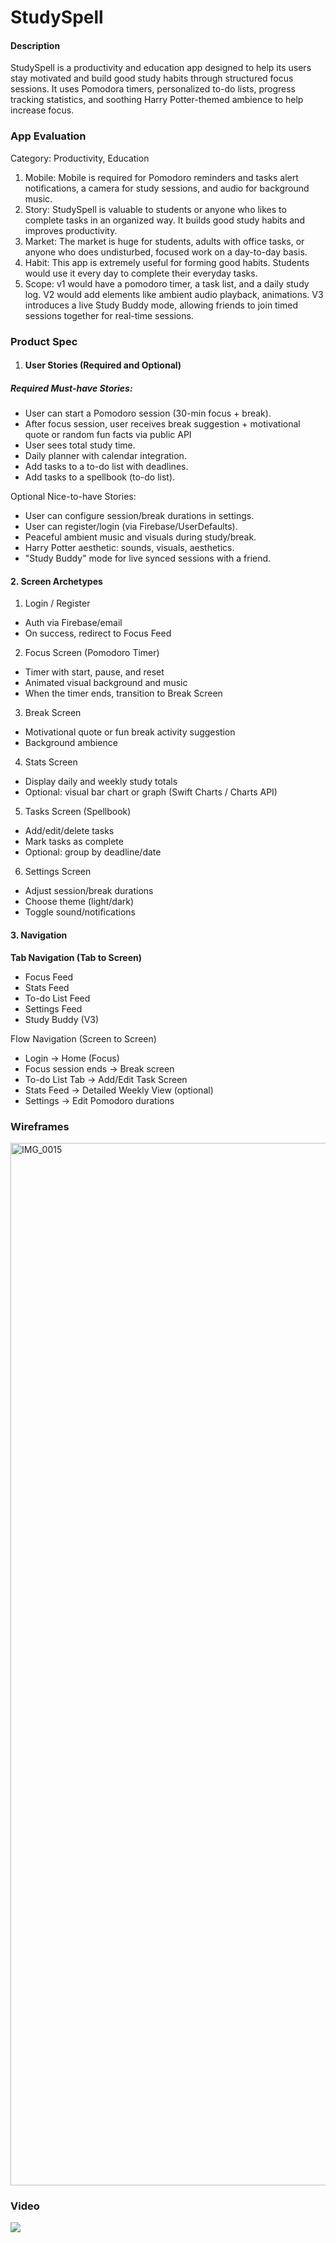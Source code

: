 
# StudySpell 

#### Description
StudySpell is a productivity and education app designed to help its users stay motivated and build good study habits through structured focus sessions. It uses Pomodora timers, personalized to-do lists, progress tracking statistics, and soothing Harry Potter-themed ambience to help increase focus. 

### App Evaluation
Category: Productivity, Education

1. Mobile: Mobile is required for Pomodoro reminders and tasks alert notifications, a camera for study sessions, and audio for background music.
2. Story: StudySpell is valuable to students or anyone who likes to complete tasks in an organized way. It builds good study habits and improves productivity.
3. Market: The market is huge for students, adults with office tasks, or anyone who does undisturbed, focused work on a day-to-day basis. 
4. Habit: This app is extremely useful for forming good habits. Students would use it every day to complete their everyday tasks. 
5. Scope: v1 would have a pomodoro timer, a task list, and a daily study log. V2 would add elements like ambient audio playback, animations. V3 introduces a live Study Buddy mode, allowing friends to join timed sessions together for real-time sessions.

### Product Spec
1. #### User Stories (Required and Optional)

##### Required Must-have Stories:
- User can start a Pomodoro session (30-min focus + break).
- After focus session, user receives break suggestion + motivational quote or random fun facts via public API
- User sees total study time.
- Daily planner with calendar integration.
- Add tasks to a to-do list with deadlines.
- Add tasks to a spellbook (to-do list).

Optional Nice-to-have Stories:
- User can configure session/break durations in settings.
- User can register/login (via Firebase/UserDefaults).
- Peaceful ambient music and visuals during study/break.
- Harry Potter aesthetic: sounds, visuals, aesthetics.
- "Study Buddy" mode for live synced sessions with a friend.

 
#### 2. Screen Archetypes

1. Login / Register
- Auth via Firebase/email
- On success, redirect to Focus Feed

2. Focus Screen (Pomodoro Timer)
- Timer with start, pause, and reset
- Animated visual background and music
- When the timer ends, transition to Break Screen


3. Break Screen
- Motivational quote or fun break activity suggestion
- Background ambience 

4. Stats Screen
- Display daily and weekly study totals
- Optional: visual bar chart or graph (Swift Charts / Charts API)

5. Tasks Screen (Spellbook)
- Add/edit/delete tasks
- Mark tasks as complete
- Optional: group by deadline/date

6. Settings Screen
- Adjust session/break durations
- Choose theme (light/dark)
- Toggle sound/notifications


#### 3. Navigation

**Tab Navigation (Tab to Screen)**

- Focus Feed
- Stats Feed
- To-do List Feed
- Settings Feed
- Study Buddy (V3)




Flow Navigation (Screen to Screen)

- Login → Home (Focus)
- Focus session ends → Break screen
- To-do List Tab → Add/Edit Task Screen
- Stats Feed -> Detailed Weekly View (optional)
- Settings → Edit Pomodoro durations



###  Wireframes
<img width="2388" height="1668" alt="IMG_0015" src="https://github.com/user-attachments/assets/a672e1b0-aac5-4fb6-84d6-47290883a485" />



### Video
<div>
    <a [href="https://www.loom.com/share/9f4805c339a34b56b230a21a12f3bbfe"](https://www.loom.com/share/4b3023a7f1bf48d1b7e712a6a27476a0?sid=359ab90f-b052-482f-90af-5c6e5e020d44)>
    </a>
    <a href="https://www.loom.com/share/9f4805c339a34b56b230a21a12f3bbfe">
      <img style="max-width:300px;" src="https://cdn.loom.com/sessions/thumbnails/9f4805c339a34b56b230a21a12f3bbfe-bb7a4f759de22829-full-play.gif">
    </a>
  </div>





